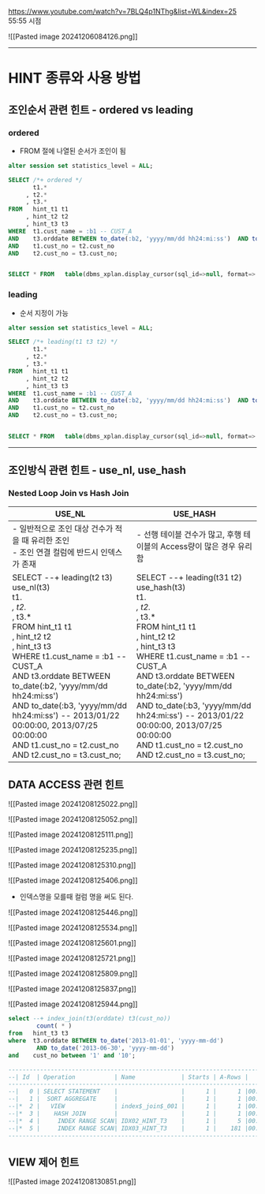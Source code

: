 https://www.youtube.com/watch?v=7BLQ4p1NThg&list=WL&index=25  55:55 시점


![[Pasted image 20241206084126.png]]

---

# HINT 종류와 사용 방법
## 조인순서 관련 힌트 - ordered vs leading
### ordered 
- FROM 절에 나열된 순서가 조인이 됨


```SQL
alter session set statistics_level = ALL;

SELECT /*+ ordered */
       t1.*
     , t2.*
     , t3.*
FROM   hint_t1 t1
     , hint_t2 t2
     , hint_t3 t3
WHERE  t1.cust_name = :b1 -- CUST_A
AND    t3.orddate BETWEEN to_date(:b2, 'yyyy/mm/dd hh24:mi:ss')  AND to_date(:b3, 'yyyy/mm/dd hh24:mi:ss') -- 2013/01/22 00:00:00, 2013/07/25 00:00:00
AND    t1.cust_no = t2.cust_no
AND    t2.cust_no = t3.cust_no;


SELECT * FROM   table(dbms_xplan.display_cursor(sql_id=>null, format=>'ALLSTATS LAST -rows'));

```

### leading
- 순서 지정이 가능
```SQL
alter session set statistics_level = ALL;

SELECT /*+ leading(t1 t3 t2) */
       t1.*
     , t2.*
     , t3.*
FROM   hint_t1 t1
     , hint_t2 t2
     , hint_t3 t3
WHERE  t1.cust_name = :b1 -- CUST_A
AND    t3.orddate BETWEEN to_date(:b2, 'yyyy/mm/dd hh24:mi:ss')  AND to_date(:b3, 'yyyy/mm/dd hh24:mi:ss') -- 2013/01/22 00:00:00, 2013/07/25 00:00:00
AND    t1.cust_no = t2.cust_no
AND    t2.cust_no = t3.cust_no;


SELECT * FROM   table(dbms_xplan.display_cursor(sql_id=>null, format=>'ALLSTATS LAST -rows'));

```

---

## 조인방식 관련 힌트 - use_nl, use_hash
### Nested Loop Join vs Hash Join

| USE_NL                                                                                                                                                                                                                                                                                                                                                                                                                             | USE_HASH                                                                                                                                                                                                                                                                                                                                                                                                                      |
| ---------------------------------------------------------------------------------------------------------------------------------------------------------------------------------------------------------------------------------------------------------------------------------------------------------------------------------------------------------------------------------------------------------------------------------- | ----------------------------------------------------------------------------------------------------------------------------------------------------------------------------------------------------------------------------------------------------------------------------------------------------------------------------------------------------------------------------------------------------------------------------- |
| - 일반적으로 조인 대상 건수가 적을 때 유리한 조인<br>- 조인 연결 컬럼에 반드시 인덱스가 존재                                                                                                                                                                                                                                                                                                                                                                           | - 선행 테이블 건수가 많고, 후행 테이블의 Access량이 많은 경우 유리함                                                                                                                                                                                                                                                                                                                                                                                   |
| SELECT --+ leading(t2 t3) use_nl(t3)<br>       t1.*<br>     , t2.*<br>     , t3.*<br>FROM   hint_t1 t1<br>     , hint_t2 t2<br>     , hint_t3 t3<br>WHERE  t1.cust_name = :b1 -- CUST_A<br>AND    t3.orddate BETWEEN to_date(:b2, 'yyyy/mm/dd hh24:mi:ss')  <br>        AND to_date(:b3, 'yyyy/mm/dd hh24:mi:ss') -- 2013/01/22 00:00:00, 2013/07/25 00:00:00<br>AND    t1.cust_no = t2.cust_no<br>AND    t2.cust_no = t3.cust_no; | SELECT --+ leading(t31 t2) use_hash(t3)<br>       t1.*<br>     , t2.*<br>     , t3.*<br>FROM   hint_t1 t1<br>     , hint_t2 t2<br>     , hint_t3 t3<br>WHERE  t1.cust_name = :b1 -- CUST_A<br>AND    t3.orddate BETWEEN to_date(:b2, 'yyyy/mm/dd hh24:mi:ss')  <br>AND to_date(:b3, 'yyyy/mm/dd hh24:mi:ss') -- 2013/01/22 00:00:00, 2013/07/25 00:00:00<br>AND    t1.cust_no = t2.cust_no<br>AND    t2.cust_no = t3.cust_no; |

## DATA ACCESS 관련 힌트

![[Pasted image 20241208125022.png]]

![[Pasted image 20241208125052.png]]

![[Pasted image 20241208125111.png]]


![[Pasted image 20241208125235.png]]

![[Pasted image 20241208125310.png]]

![[Pasted image 20241208125406.png]]
- 인덱스명을 모를때 컬럼 명을 써도 된다.

![[Pasted image 20241208125446.png]]


![[Pasted image 20241208125534.png]]

![[Pasted image 20241208125601.png]]


![[Pasted image 20241208125721.png]]


![[Pasted image 20241208125809.png]]


![[Pasted image 20241208125837.png]]


![[Pasted image 20241208125944.png]]


```SQL
select --+ index_join(t3(orddate) t3(cust_no))
        count( * )
from   hint_t3 t3
where  t3.orddate BETWEEN to_date('2013-01-01', 'yyyy-mm-dd')  
        AND to_date('2013-06-30', 'yyyy-mm-dd')
and    cust_no between '1' and '10';

-------------------------------------------------------------------------------------------
--| Id  | Operation           | Name             | Starts | A-Rows |   A-Time   | Buffers |
-------------------------------------------------------------------------------------------
--|   0 | SELECT STATEMENT    |                  |      1 |      1 |00:00:00.09 |    1303 |
--|   1 |  SORT AGGREGATE     |                  |      1 |      1 |00:00:00.09 |    1303 |
--|*  2 |   VIEW              | index$_join$_001 |      1 |      1 |00:00:00.09 |    1303 |
--|*  3 |    HASH JOIN        |                  |      1 |      1 |00:00:00.09 |    1303 |
--|*  4 |     INDEX RANGE SCAN| IDX02_HINT_T3    |      1 |      5 |00:00:00.06 |     640 |
--|*  5 |     INDEX RANGE SCAN| IDX03_HINT_T3    |      1 |    181 |00:00:00.04 |     663 |
-------------------------------------------------------------------------------------------

```


## VIEW 제어 힌트
![[Pasted image 20241208130851.png]]